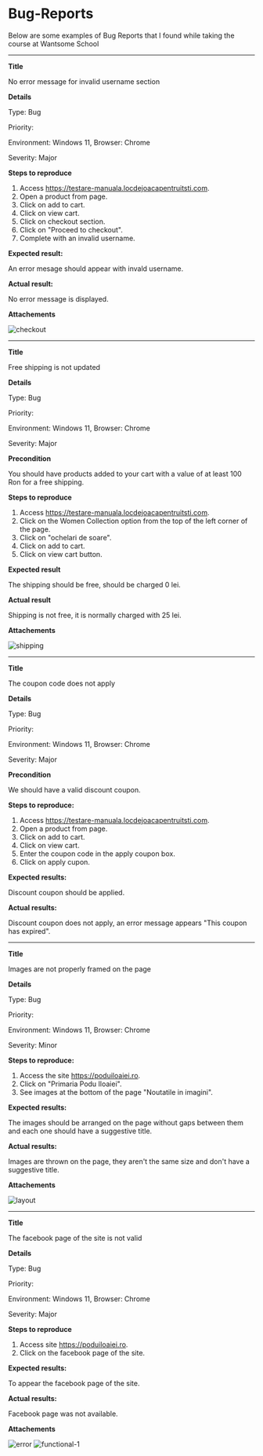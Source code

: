 # Bug-Reports
Below are some examples of Bug Reports that I found while taking the course at Wantsome School


--------------------

**Title**

No error message for invalid username section

**Details**

Type: Bug

Priority:

Environment: Windows 11, Browser: Chrome

Severity: Major

**Steps to reproduce**
1. Access https://testare-manuala.locdejoacapentruitsti.com.
2. Open a product from page.
3. Click on add to cart.
4. Click on view cart.
5. Click on checkout section.
6. Click on "Proceed to checkout".
7. Complete with an invalid username.

**Expected result:**

An error mesage should appear with invald username.

**Actual result:**

No error message is displayed.

**Attachements**

![checkout](https://user-images.githubusercontent.com/114156179/198036384-b76521c0-ac3d-4d6c-b790-3ead2963cb71.jpg)


--------------------



**Title**

Free shipping is not updated

**Details**

Type: Bug

Priority:

Environment: Windows 11, Browser: Chrome

Severity: Major

**Precondition**

You should have products added to your cart with a value of at least 100 Ron for a free shipping.

**Steps to reproduce**

1. Access https://testare-manuala.locdejoacapentruitsti.com.
2. Click on the Women Collection option from the top of the left corner of the page.
3. Click on "ochelari de soare".
4. Click on add to cart.
5. Click on view cart button.

**Expected result**

The shipping should be free, should be charged 0 lei.

**Actual result**

Shipping is not free, it is normally charged with 25 lei.

**Attachements**

![shipping](https://user-images.githubusercontent.com/114156179/198046408-20497b29-0d14-4df1-9539-b37ffeb9dbfc.jpg)


--------------------


**Title**

The coupon code does not apply

**Details**

Type: Bug

Priority:

Environment: Windows 11, Browser: Chrome

Severity: Major

**Precondition**

We should have a valid discount coupon.

**Steps to reproduce:**

1. Access https://testare-manuala.locdejoacapentruitsti.com.
2. Open a product from page.
3. Click on add to cart.
4. Click on view cart.
5. Enter the coupon code in the apply coupon box.
6. Click on apply cupon.

**Expected results:**

Discount coupon should be applied.

**Actual results:**

Discount coupon does not apply, an error message appears "This coupon has expired".


--------------------


**Title**

Images are not properly framed on the page

**Details**

Type: Bug

Priority:

Environment: Windows 11, Browser: Chrome

Severity: Minor

**Steps to reproduce:**

1. Access the site https://poduiloaiei.ro.
2. Click on "Primaria Podu Iloaiei".
3. See images at the bottom of the page "Noutatile in imagini".

**Expected results:**

The images should be arranged on the page without gaps between them and each one should have a suggestive title.

**Actual results:**

Images are thrown on the page, they aren't the same size and don't have a suggestive title.

**Attachements**

![layout](https://user-images.githubusercontent.com/114156179/198226124-64a7cc09-5ccd-41f9-8653-70b2d66c3c87.png)


--------------------


**Title**

The facebook page of the site is not valid

**Details**

Type: Bug

Priority:

Environment: Windows 11, Browser: Chrome

Severity: Major

**Steps to reproduce**

1. Access site https://poduiloaiei.ro.
2. Click on the facebook page of the site.

**Expected results:**

To appear the facebook page of the site.

**Actual results:**

Facebook page was not available.

**Attachements**

![error](https://user-images.githubusercontent.com/114156179/198228007-86a26168-b187-43c4-91d3-1cb22b1f606c.png)
![functional-1](https://user-images.githubusercontent.com/114156179/198228114-f57e2d70-69e1-4445-a5be-983716c1c67b.png)

